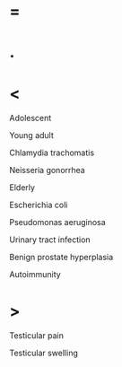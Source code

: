 # =

# .

# <

Adolescent

Young adult

Chlamydia trachomatis

Neisseria gonorrhea

Elderly

Escherichia coli

Pseudomonas aeruginosa

Urinary tract infection

Benign prostate hyperplasia

Autoimmunity

# >

Testicular pain

Testicular swelling
